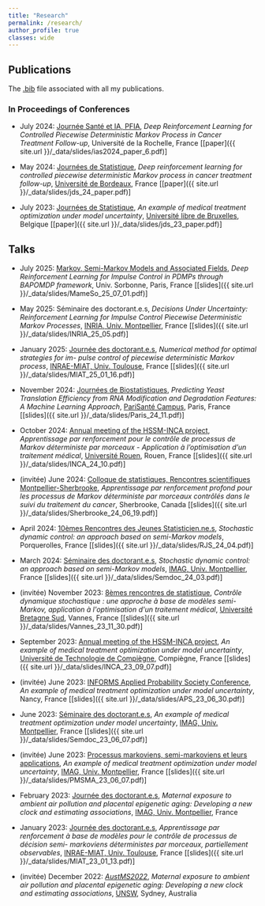 ```yaml
---
title: "Research"
permalink: /research/
author_profile: true
classes: wide
---
```


## Publications 
The [.bib](/_data/orlane.bib) file associated with all my publications.

### In Proceedings of Conferences 
- July 2024: [Journée Santé et IA, PFIA](https://pfia2024.univ-lr.fr/Journ%C3%A9es/Sant%C3%A9-et-IA/), *Deep Reinforcement Learning for Controlled Piecewise Deterministic Markov Process in Cancer Treatment Follow-up*, Université de la Rochelle, France \[[paper]({{ site.url }}/_data/slides/ias2024_paper_6.pdf)\]

- May 2024: [Journées de Statistique](https://jds2024.sciencesconf.org/?lang=fr), *Deep reinforcement learning for controlled piecewise deterministic Markov process in cancer treatment follow-up*, [Université de Bordeaux](https://www.u-bordeaux.fr/), France \[[paper]({{ site.url }}/_data/slides/jds_24_paper.pdf)\]

- July 2023: [Journées de Statistique](https://jds2023.sciencesconf.org/), *An example of medical treatment optimization under model uncertainty*, [Université libre de Bruxelles](https://www.ulb.be/), Belgique \[[paper]({{ site.url }}/_data/slides/jds_23_paper.pdf)\]

## Talks 

- July 2025: [Markov, Semi-Markov Models and Associated Fields](https://masemo.sciencesconf.org/), *Deep Reinforcement Learning for Impulse Control in PDMPs through BAPOMDP framework*, Univ. Sorbonne, Paris, France \[[slides]({{ site.url }}/_data/slides/MameSo_25_07_01.pdf)\]

- May 2025: Séminaire des doctorant.e.s, *Decisions Under Uncertainty: Reinforcement Learning for Impulse Control Piecewise Deterministic Markov Processes*, [INRIA, Univ. Montpellier](https://www.inria.fr/fr/antenne-inria-de-luniversite-de-montpellier), France \[[slides]({{ site.url }}/_data/slides/INRIA_25_05.pdf)\]

- January 2025: [Journée des doctorant.e.s](https://miat.inrae.fr/site/images/e/ec/Programme-seminaire-doctorants-2025.pdf), *Numerical method for optimal strategies for im-
pulse control of piecewise deterministic Markov process*, [INRAE-MIAT, Univ. Toulouse](https://miat.inrae.fr/site/Accueil), France \[[slides]({{ site.url }}/_data/slides/MIAT_25_01_16.pdf)\]

- November 2024: [Journées de Biostatistiques](https://jdb2024.sciencesconf.org/?lang=fr), *Predicting Yeast Translation Efficiency from RNA Modification and Degradation Features: A Machine Learning Approach*, [PariSanté Campus](https://parisantecampus.fr/), Paris, France \[[slides]({{ site.url }}/_data/slides/Paris_24_11.pdf)\]

- October 2024: [Annual meeting of the HSSM-INCA project](https://groupes.renater.fr/wiki/hsmm-inca/public/index), *Apprentissage par renforcement pour le contrôle de processus de Markov déterministe par morceaux - Application à l’optimisation d’un traitement médical*, [Université Rouen](https://www.univ-rouen.fr/), Rouen, France \[[slides]({{ site.url }}/_data/slides/INCA_24_10.pdf)\]

- (invitée) June 2024: [Colloque de statistiques, Rencontres scientifiques Montpellier-Sherbrooke](https://montpellier-sherbrooke.org/node/12), *Apprentissage par renforcement profond pour les processus de Markov déterministe par morceaux contrôlés dans le suivi du traitement du cancer*, Sherbrooke, Canada \[[slides]({{ site.url }}/_data/slides/Sherbrooke_24_06_19.pdf)\]

- April 2024: [10èmes Rencontres des Jeunes Statisticien.ne.s](https://rjs2024.sciencesconf.org/), *Stochastic dynamic control: an approach based on semi-Markov models*, Porquerolles, France \[[slides]({{ site.url }}/_data/slides/RJS_24_04.pdf)\]

- March 2024: [Séminaire des doctorant.e.s](https://imag.umontpellier.fr/?page_id=625&idsem=596), *Stochastic dynamic control: an approach based on semi-Markov models*, [IMAG, Univ. Montpellier](https://imag.umontpellier.fr/?page_id=785&idsem=596), France \[[slides]({{ site.url }}/_data/slides/Semdoc_24_03.pdf)\]

- (invitée) November 2023: [8èmes rencontres de statistique](https://www.lebesgue.fr/fr/rencontresstat23/programme), *Contrôle dynamique stochastique : une approche à base de modèles semi-Markov, application à l'optimisation d'un traitement médical*, [Université Bretagne Sud](https://www-facultesciences.univ-ubs.fr/fr/index.html), Vannes, France \[[slides]({{ site.url }}/_data/slides/Vannes_23_11_30.pdf)\]

- September 2023: [Annual meeting of the HSSM-INCA project](https://groupes.renater.fr/wiki/hsmm-inca/public/index), *An example of medical treatment optimization under model uncertainty*, [Université de Technologie de Compiègne](https://www.utc.fr/), Compiègne, France \[[slides]({{ site.url }}/_data/slides/INCA_23_09_07.pdf)\]

- (invitée) June 2023: [INFORMS Applied Probability Society Conference](https://informs-aps2023.event.univ-lorraine.fr/), *An example of medical treatment optimization under model uncertainty*, Nancy, France \[[slides]({{ site.url }}/_data/slides/APS_23_06_30.pdf)\]

- June 2023: [Séminaire des doctorant.e.s](https://imag.umontpellier.fr/?page_id=625&idsem=596), *An example of medical treatment optimization under model uncertainty*, [IMAG, Univ. Montpellier](https://imag.umontpellier.fr/?page_id=1172&lang=en), France \[[slides]({{ site.url }}/_data/slides/Semdoc_23_06_07.pdf)\]

- (invitée) June 2023: [Processus markoviens, semi-markoviens et leurs applications](https://pmsma.sciencesconf.org/), *An example of medical treatment optimization under model uncertainty*, [IMAG, Univ. Montpellier](https://imag.umontpellier.fr/?page_id=1172&lang=en), France \[[slides]({{ site.url }}/_data/slides/PMSMA_23_06_07.pdf)\]

- February 2023: [Journée des doctorant.e.s](https://imag.umontpellier.fr/?page_id=526&idseance=5210), *Maternal exposure to ambient air pollution and placental epigenetic aging: Developing a new clock and estimating associations*, [IMAG, Univ. Montpellier](https://imag.umontpellier.fr/?page_id=1172&lang=en), France

- January 2023: [Journée des doctorant.e.s](https://miat.inrae.fr/site/images/e/ec/Programme-seminaire-doctorants-2023.pdf), *Apprentissage par renforcement à base de modèles pour le contrôle de processus de décision semi-
markoviens déterministes par morceaux, partiellement observables*, [INRAE-MIAT, Univ. Toulouse](https://miat.inrae.fr/site/Accueil), France \[[slides]({{ site.url }}/_data/slides/MIAT_23_01_13.pdf)\]

- (invitée) December 2022: [*AustMS2022*](https://conference.unsw.edu.au/en/austms2022), *Maternal exposure to ambient air pollution and placental epigenetic aging: Developing a new clock and estimating associations*, [UNSW](https://www.unsw.edu.au/), Sydney, Australia



